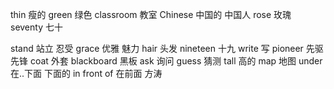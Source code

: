 thin  瘦的
green 绿色
classroom 教室
Chinese 中国的 中国人
rose 玫瑰 
seventy 七十

stand  站立 忍受
grace  优雅 魅力
hair 头发
nineteen  十九
write 写
pioneer 先驱 先锋
coat  外套
blackboard  黑板
ask 询问
guess 猜测
tall  高的
map  地图
under 在..下面  下面的
in front of 在前面
方涛